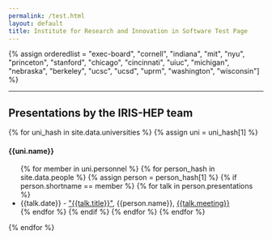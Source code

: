 ```yaml
---
permalink: /test.html
layout: default
title: Institute for Research and Innovation in Software Test Page
---
```


{% assign orderedlist = "exec-board", "cornell", "indiana", "mit", "nyu", "princeton", "stanford", "chicago", "cincinnati", "uiuc", "michigan", "nebraska", "berkeley", "ucsc", "ucsd", "uprm", "washington", "wisconsin"] %}

<hr>
<h2>Presentations by the IRIS-HEP team</h2>

{% for uni_hash in site.data.universities %}
{% assign uni = uni_hash[1] %}
  <h4>{{uni.name}}</h4>
  <ul>
  {% for member in uni.personnel  %}
     {% for person_hash in site.data.people %}
       {% assign person = person_hash[1] %}
       {% if person.shortname == member %}
         {% for talk in person.presentations %}
         <li> {{talk.date}} - <a href="{{talk.url}}">"{{talk.title}}"</a>, {{person.name}}, <a href="{{talk.meetingurl}}">{{talk.meeting}}</a></li>
         {% endfor %}
       {% endif %}
       {% endfor %}
  {% endfor %}
  </ul>
{% endfor %}



